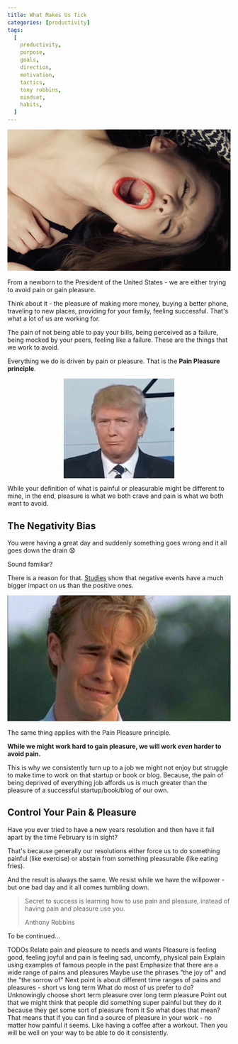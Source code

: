 ```yaml
---
title: What Makes Us Tick
categories: [productivity]
tags:
  [
    productivity,
    purpose,
    goals,
    direction,
    motivation,
    tactics,
    tony robbins,
    mindset,
    habits,
  ]
---
```


<img src="pain-or-pleasure.jpg" title="Pain or pleasure?" alt="Moaning woman" />

From a newborn to the President of the United States - we are either trying to avoid pain or gain pleasure.

Think about it - the pleasure of making more money, buying a better phone, traveling to new places, providing for your family, feeling successful. That's what a lot of us are working for.

The pain of not being able to pay your bills, being perceived as a failure, being mocked by your peers, feeling like a failure. These are the things that we work to avoid.

Everything we do is driven by pain or pleasure. That is the **Pain Pleasure principle**.

<p style="flex-direction: column;align-items: center;display: flex;">
<img src="trump-confused.gif" />
</p>

While your definition of what is painful or pleasurable might be different to mine, in the end, pleasure is what we both crave and pain is what we both want to avoid.

## The Negativity Bias

You were having a great day and suddenly something goes wrong and it all goes down the drain 😧

Sound familiar?

There is a reason for that. <a href="https://www.psychologytoday.com/au/articles/200306/our-brains-negative-bias" target="_blank">Studies</a> show that negative events have a much bigger impact on us than the positive ones.

<img src="crying-dawson.jpg" alt="Dawson crying" />

The same thing applies with the Pain Pleasure principle.

**While we might work hard to gain pleasure, we will work _even_ harder to avoid pain.**

This is why we consistently turn up to a job we might not enjoy but struggle to make time to work on that startup or book or blog. Because, the pain of being deprived of everything job affords us is much greater than the pleasure of a successful startup/book/blog of our own.

## Control Your Pain & Pleasure

Have you ever tried to have a new years resolution and then have it fall apart by the time February is in sight?

That's because generally our resolutions either force us to do something painful (like exercise) or abstain from something pleasurable (like eating fries).

And the result is always the same. We resist while we have the willpower - but one bad day and it all comes tumbling down.

> Secret to success is learning how to use pain and pleasure, instead of having pain and pleasure use you.
>
> Anthony Robbins

To be continued...

TODOs
Relate pain and pleasure to needs and wants
Pleasure is feeling good, feeling joyful and pain is feeling sad, uncomfy, physical pain
Explain using examples of famous people in the past
Emphasize that there are a wide range of pains and pleasures
Maybe use the phrases "the joy of" and the "the sorrow of"
Next point is about different time ranges of pains and pleasures - short vs long term
What do most of us prefer to do? Unknowingly choose short term pleasure over long term pleasure
Point out that we might think that people did something super painful but they do it because they get some sort of pleasure from it
So what does that mean? That means that if you can find a source of pleasure in your work - no matter how painful it seems. Like having a coffee after a workout. Then you will be well on your way to be able to do it consistently.
